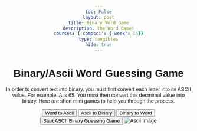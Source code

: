```yaml
---
toc: False
layout: post
title: Binary Word Game
description: The Word Game!
courses: {'compsci': {'week': 14}}
type: tangibles
hide: true
---
```


<html lang="en">
<head>
    <meta charset="UTF-8">
    <meta name="viewport" content="width=device-width, initial-scale=1.0">
    <title>Binary Word Guessing Game</title>
    <style>
        body {
            font-family: Arial, sans-serif;
            text-align: center;
            margin: 50px;
        }
    </style>
</head>
<body>

<script>
function getRandomWord() {
        var words = ["David", "Kayden", "Matthew", "Binary", "Coding", "Andrew", "Ascii"];
        return words[Math.floor(Math.random() * words.length)];
    }
  function wordToBinary(word) {
    return Array.from(word).map(char => char.charCodeAt(0).toString(2)).join(' ');
  }
  
  function playBinaryWordGuessingGame() {
    const secretWord = getRandomWord();
    const binaryRepresentation = wordToBinary(secretWord);
    const wordLength = secretWord.length;
    let attempts = 0;
  
    alert("Welcome to the Binary Word Guessing Game!");
    alert(`Try to guess the binary representation of the word: ${secretWord}`);
  
    function makeGuess() {
      const playerGuess = prompt("Enter your binary word guess:");
  
      if (playerGuess !== binaryRepresentation) {
        alert(`Incorrect guess. For tester purposes the correct binary representation is: ${binaryRepresentation}`);
        attempts++;
        makeGuess();
      } else {
        alert(`Congratulations! You guessed the correct binary representation "${binaryRepresentation}" of the word "${secretWord}" in ${attempts} attempts.`);
        askToPlayAgain();
      }
    }
  
    function askToPlayAgain() {
      const playAgain = confirm("Do you want to play again?");
      if (playAgain) {
        playBinaryWordGuessingGame();
      } else {
        alert("Thanks for playing! Goodbye.");
      }
    }
  
    makeGuess();
  } 




function wordToAscii(word) {
  return Array.from(word).map(char => char.charCodeAt(0)).join(' ');
}

function playWordToAsciiGuessingGame() {
  const secretWord = getRandomWord();
  const asciiRepresentation = wordToAscii(secretWord);
  let attempts = 0;

  alert("Welcome to the Word to ASCII Guessing Game!");
  alert(`Try to guess the ASCII representation of the word: ${secretWord}`);

  function makeGuess() {
    const playerGuess = prompt("Enter your ASCII guess:");

    if (playerGuess !== asciiRepresentation) {
      alert(`Incorrect guess. The correct ASCII representation is: ${asciiRepresentation}`);
      attempts++;
      makeGuess();
    } else {
      alert(`Congratulations! You guessed the correct ASCII representation "${asciiRepresentation}" of the word "${secretWord}" in ${attempts} attempts.`);
      askToPlayAgain();
    }
  }

  function askToPlayAgain() {
    const playAgain = confirm("Do you want to play again?");
    if (playAgain) {
      playWordToAsciiGuessingGame();
    } else {
      alert("Thanks for playing! Goodbye.");
    }
  }

  makeGuess();
}
    function WordToAscii() {
        var randomWord = getRandomWord();
        var randomChar = getRandomChar(randomWord);
        var asciiValue = randomChar.charCodeAt(0);

        var userGuess = prompt("Guess the ASCII value of the character '" + randomChar + "':");

        if (parseInt(userGuess) === asciiValue) {
            alert("Congratulations! You guessed the ASCII value correctly.");
        } else {
            alert("Sorry, that's incorrect. The ASCII value of '" + randomChar + "' is " + asciiValue + ".");
        }
    }

    function getRandomChar(word) {
        return word.charAt(Math.floor(Math.random() * word.length));
    }

  function WordToBinary() {
        var randomWord = getRandomWord();
        var binaryValues = convertWordToBinary(randomWord);

        var userGuess = prompt("Guess the binary representation of the word '" + randomWord + "':");

        if (userGuess === binaryValues.join(' ')) {
            alert("Congratulations! You guessed the binary representation correctly.");
        } else {
            alert("Sorry, that's incorrect. The correct binary representation is: " + binaryValues.join(' '));
        }
    }

    function getRandomWord() {
        var words = ["apple", "banana", "orange", "python", "coding", "gpt", "programming"];
        return words[Math.floor(Math.random() * words.length)];
    }

    function convertWordToBinary(word) {
        var binaryValues = [];
        for (var i = 0; i < word.length; i++) {
            var asciiValue = word.charCodeAt(i);
            var binaryValue = (asciiValue >>> 0).toString(2);
            binaryValues.push(binaryValue);
        }
        return binaryValues;
    }
function playGame() {
        var randomWord = getRandomWord();
        var randomChar = getRandomChar(randomWord);

        var userAsciiGuess = prompt("Enter the ASCII value for the character '" + randomChar + "':");
        var asciiValue = randomChar.charCodeAt(0);

        if (parseInt(userAsciiGuess) === asciiValue) {
            alert("Correct! ASCII value is: " + asciiValue);

            var userBinaryGuess = prompt("Now, enter the binary representation of the ASCII value:");
            var binaryValue = asciiValue.toString(2);

            if (userBinaryGuess === binaryValue) {
                alert("Congratulations! You guessed the binary representation correctly.");
            } else {
                alert("Sorry, that's incorrect. The correct binary representation is: " + binaryValue);
            }
        } else {
            alert("Sorry, that's incorrect. The ASCII value of '" + randomChar + "' is " + asciiValue + ".");
        }
    }

    

    function getRandomChar(word) {
        return word.charAt(Math.floor(Math.random() * word.length));
    }


     function playBinaryToAscii() {
        var randomAsciiValue = getRandomAsciiValue();
        var userBinaryGuess = prompt("Guess the binary representation of the ASCII value " + randomAsciiValue + ":");

        var binaryValue = convertToBinary(randomAsciiValue);

        if (userBinaryGuess === binaryValue) {
            alert("Congratulations! You guessed the binary representation correctly.");
        } else {
            alert("Sorry, that's incorrect. The correct binary representation is: " + binaryValue);
        }
    }

    function getRandomAsciiValue() {
        return Math.floor(Math.random() * 128); // Generates a random ASCII value between 0 and 127
    }

    function convertToBinary(asciiValue) {
        return (asciiValue >>> 0).toString(2); // Convert ASCII value to binary
    }
</script>

<h1>Binary/Ascii Word Guessing Game</h1>
<p>In order to convert text into binary, you must first convert each letter into its ASCII value. For example, A is 65. You must then convert this decmimal value into binary. Here are short mini games to help you through the process.</p>

<!-- Button to trigger the guessing function -->
<button onclick="WordToAscii()">Word to Ascii</button>
<button onclick="playBinaryToAscii()">Ascii to Binary</button>
<button onclick="WordToBinary()">Binary to Word</button>
<button onclick="playGame()">Start ASCII Binary Guessing Game</button>
<img src="https://external-content.duckduckgo.com/iu/?u=https%3A%2F%2Flinuxhint.com%2Fwp-content%2Fuploads%2F2022%2F02%2Fword-image-536.png&f=1&nofb=1&ipt=deb50b410b804e66a199ffb703b6a6ba87940452a40c6c598ca402f2ff2dce1c&ipo=images" alt=" Ascii Image">
</body>
</html>